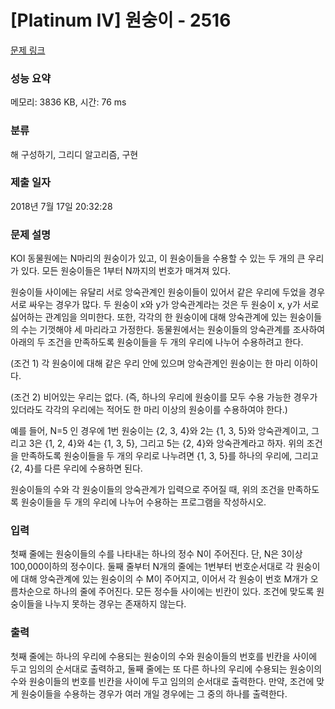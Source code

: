 # [Platinum IV] 원숭이 - 2516 

[문제 링크](https://www.acmicpc.net/problem/2516) 

### 성능 요약

메모리: 3836 KB, 시간: 76 ms

### 분류

해 구성하기, 그리디 알고리즘, 구현

### 제출 일자

2018년 7월 17일 20:32:28

### 문제 설명

<p>KOI 동물원에는 N마리의 원숭이가 있고, 이 원숭이들을 수용할 수 있는 두 개의 큰 우리가 있다. 모든 원숭이들은 1부터 N까지의 번호가 매겨져 있다.</p>

<p>원숭이들 사이에는 유달리 서로 앙숙관계인 원숭이들이 있어서 같은 우리에 두었을 경우 서로 싸우는 경우가 많다. 두 원숭이 x와 y가 앙숙관계라는 것은 두 원숭이 x, y가 서로 싫어하는 관계임을 의미한다. 또한, 각각의 한 원숭이에 대해 앙숙관계에 있는 원숭이들의 수는 기껏해야 세 마리라고 가정한다. 동물원에서는 원숭이들의 앙숙관계를 조사하여 아래의 두 조건을 만족하도록 원숭이들을 두 개의 우리에 나누어 수용하려고 한다. </p>

<p>(조건 1) 각 원숭이에 대해 같은 우리 안에 있으며 앙숙관계인 원숭이는 한 마리 이하이다.</p>

<p>(조건 2) 비어있는 우리는 없다. (즉, 하나의 우리에 원숭이를 모두 수용 가능한 경우가 있더라도 각각의 우리에는 적어도 한 마리 이상의 원숭이를 수용하여야 한다.)</p>

<p>예를 들어, N=5 인 경우에 1번 원숭이는 {2, 3, 4}와 2는 {1, 3, 5}와 앙숙관계이고, 그리고 3은 {1, 2, 4}와 4는 {1, 3, 5}, 그리고 5는 {2, 4}와 앙숙관계라고 하자. 위의 조건을 만족하도록 원숭이들을 두 개의 우리로 나누려면 {1, 3, 5}를 하나의 우리에, 그리고 {2, 4}를 다른 우리에 수용하면 된다.</p>

<p>원숭이들의 수와 각 원숭이들의 앙숙관계가 입력으로 주어질 때, 위의 조건을 만족하도록 원숭이들을 두 개의 우리에 나누어 수용하는 프로그램을 작성하시오. </p>

### 입력 

 <p>첫째 줄에는 원숭이들의 수를 나타내는 하나의 정수 N이 주어진다. 단, N은 3이상 100,000이하의 정수이다. 둘째 줄부터 N개의 줄에는 1번부터 번호순서대로 각 원숭이에 대해 앙숙관계에 있는 원숭이의 수 M이 주어지고, 이어서 각 원숭이 번호 M개가 오름차순으로 하나의 줄에 주어진다. 모든 정수들 사이에는 빈칸이 있다. 조건에 맞도록 원숭이들을 나누지 못하는 경우는 존재하지 않는다.</p>

### 출력 

 <p>첫째 줄에는 하나의 우리에 수용되는 원숭이의 수와 원숭이들의 번호를 빈칸을 사이에 두고 임의의 순서대로 출력하고, 둘째 줄에는 또 다른 하나의 우리에 수용되는 원숭이의 수와 원숭이들의 번호를 빈칸을 사이에 두고 임의의 순서대로 출력한다. 만약, 조건에 맞게 원숭이들을 수용하는 경우가 여러 개일 경우에는 그 중의 하나를 출력한다. </p>

